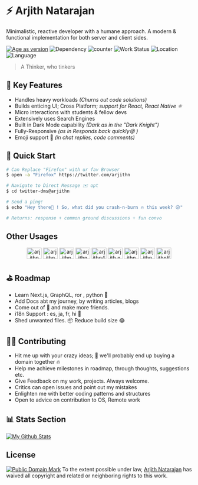 # ⚡ Arjith Natarajan

Minimalistic, reactive developer with a humane approach. A modern & functional implementation for both server and client sides.

  [![Age as version][age-image]][npm-url]
  ![Dependency][dependencies-image]
  ![counter][views-image]
  ![Work Status][status-image]
  ![Location][location-image]
  ![Language][lang-image]
  
> A Thinker, who tinkers

## 🍄  Key Features

- Handles heavy workloads *(Churns out code solutions)*
- Builds enticing UI; Cross Platform; *support for React, React Native ⚛️*
- Micro interactions with students & fellow devs
- Extensively uses Search Engines
- Built in Dark Mode capability *(Dark as in the "Dark Knight")*
- Fully-Responsive *(as in Responds back quickly😜 )*
- Emoji support 🎉   *(in chat replies, code comments)*

## 🏁 Quick Start

```bash
# Can Replace "Firefox" with ur fav Browser
$ open -a "Firefox" https://twitter.com/arjithn

# Navigate to Direct Message ✉️ opt
$ cd twitter-dms@arjithn

# Send a ping!
$ echo "Hey there👋 ! So, what did you crash-n-burn 🔥 this week? 😛"

# Returns: response + common ground discussions + fun convo
```

## Other Usages

<p align="center">
<a href="https://github.com/arjithn" target="blank"><img align="center" src="https://cdn.jsdelivr.net/npm/simple-icons@3.0.1/icons/github.svg" alt="arjithn" height="30" width="40" /></a>
<a href="https://twitter.com/arjithn" target="blank"><img align="center" src="https://cdn.jsdelivr.net/npm/simple-icons@3.0.1/icons/twitter.svg" alt="arjithn" height="30" width="40" /></a>
<a href="https://linkedin.com/in/arjithn" target="blank"><img align="center" src="https://cdn.jsdelivr.net/npm/simple-icons@3.0.1/icons/linkedin.svg" alt="arjithn" height="30" width="40" /></a>
<a href="https://stackoverflow.com/users/arjithn" target="blank"><img align="center" src="https://cdn.jsdelivr.net/npm/simple-icons@3.0.1/icons/stackoverflow.svg" alt="arjithn" height="30" width="40" /></a>
<a href="mailto:arjith496@gmail.com" target="blank"><img align="center" src="https://cdn.jsdelivr.net/npm/simple-icons@3.0.1/icons/gmail.svg" alt="arjithn496@gmail.com" height="30" width="40" /></a>
<a href="https://instagram.com/arjith.nat" target="blank"><img align="center" src="https://cdn.jsdelivr.net/npm/simple-icons@3.0.1/icons/instagram.svg" alt="arjith.nat" height="30" width="40" /></a>
<a href="https://dribbble.com/arjithn" target="blank"><img align="center" src="https://cdn.jsdelivr.net/npm/simple-icons@3.0.1/icons/dribbble.svg" alt="arjithn" height="30" width="40" /></a>
<a href="https://dev.to/arjithn" target="blank"><img align="center" src="https://cdn.jsdelivr.net/npm/simple-icons@3.0.1/icons/dev-dot-to.svg" alt="arjithn" height="30" width="40" /></a>
<a href="https://discord.gg/arjithn#1169" target="blank"><img align="center" src="https://cdn.jsdelivr.net/npm/simple-icons@3.0.1/icons/discord.svg" alt="arjithn#1169" height="30" width="40" /></a>

## ⛳  Roadmap

- Learn Next.js, GraphQL, ror , python 🐍 
- Add Docs abt my journey, by writing articles, blogs
- Come out of 🐚  and make more friends.
- i18n Support : es, ja, fr, hi 💬 
- Shed unwanted files. 📦 Reduce build size 😂 

## 💁🏾 Contributing

- Hit me up with your crazy ideas; 🤣  we'll probably end up buying a domain together 🔥 
- Help me achieve milestones in roadmap, through thoughts, suggestions etc.
- Give Feedback on my work, projects. Always welcome.
- Critics can open issues and point out my mistakes
- Enlighten me with better coding patterns and structures
- Open to advice on contribution to OS, Remote work

## 📊 Stats Section

  [![My Github Stats](https://github-readme-stats.vercel.app/api?username=arjithn&show_icons=true&title_color=fff&icon_color=79ff97&text_color=9f9f9f&bg_color=151515)](https://github.com/arjithn)

## License

 [![Public Domain Mark](https://licensebuttons.net/p/mark/1.0/88x31.png)](http://creativecommons.org/publicdomain/mark/1.0/) 
   To the extent possible under law, [Arjith Natarajan](#) has waived all copyright and related or neighboring rights to this work.

[age-image]: https://img.shields.io/badge/version-v24.6.09-blue
[npm-url]: https://www.timeanddate.com/date/durationresult.html?d1=04&m1=06&y1=1996&d2=13&m2=12&y2=2020
[views-image]: https://ens9q0piw6cdrbg.m.pipedream.net
[dependencies-image]: https://img.shields.io/badge/dependencies-none-orange
[status-image]: https://img.shields.io/badge/status-hired-blueviolet
[location-image]: https://img.shields.io/badge/lives-Chennai%2CIN-yellow
[lang-image]:https://img.shields.io/badge/loves-javascript-red
